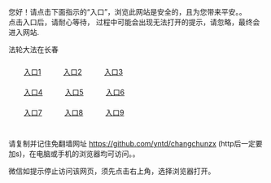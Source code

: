 您好！请点击下面指示的“入口”，浏览此网站是安全的，且为您带来平安。。 <br/>
点击入口后，请耐心等待， 过程中可能会出现无法打开的提示，请忽略，最终会进入网站. </br>

法轮大法在长春<br/>
<div style="padding:10px"><a style="margin:20px" target="_blank" href="https://d35gjh73vm45ht.cloudfront.net/2Qpsp?vkbjbmcc" id="ccLink1" rel="nofollow">入口1</a> <a target="_blank" style="margin:20px" href="https://d2xpavnmxtm8b9.cloudfront.net/2Qpsp?gkqktgxe" id="ccLink2" rel="nofollow">入口2</a> <a style="margin:20px" target="_blank" href="https://d30ofq2tdx3d6c.cloudfront.net/2Qpsp?ieyuzf" id="ccLink3" rel="nofollow">入口3</a></div>

<div style="padding:10px" ><a style="margin:20px" target="_blank" href="https://d35gjh73vm45ht.cloudfront.net/2Qpsp?vkbjbmcc" id="ccLink4" rel="nofollow">入口4</a> <a style="margin:20px" href="https://d2xpavnmxtm8b9.cloudfront.net/2Qpsp?gkqktgxe" target="_blank" id="ccLink5" rel="nofollow">入口5</a> <a style="margin:20px" href="https://d30ofq2tdx3d6c.cloudfront.net/2Qpsp?ieyuzf" target="_blank" id="ccLink6" rel="nofollow">入口6</a></div>

<div style="padding:10px"><a style="margin:20px" target="_blank" href="https://d35gjh73vm45ht.cloudfront.net/2Qpsp?vkbjbmcc" id="ccLink7" rel="nofollow">入口7</a> <a style="margin:20px" href="https://d2xpavnmxtm8b9.cloudfront.net/2Qpsp?gkqktgxe" target="_blank" id="ccLink8" rel="nofollow">入口8</a> <a style="margin:20px" target="_blank" href="https://d30ofq2tdx3d6c.cloudfront.net/2Qpsp?ieyuzf" id="ccLink9" rel="nofollow">入口9</a></div>

<br/>



请复制并记住免翻墙网址 https://github.com/yntd/changchunzx (http后一定要加s)，在电脑或手机的浏览器均可访问。。<br/>

微信如提示停止访问该网页，须先点击右上角，选择浏览器打开。

